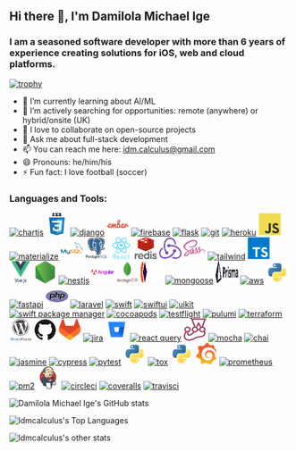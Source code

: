 ## Hi there 👋, I'm Damilola Michael Ige

### I am a seasoned software developer with more than 6 years of experience creating solutions for iOS, web and cloud platforms.

[![trophy](https://github-profile-trophy.vercel.app/?username=idmcalculus&theme=onedark)](https://github.com/ryo-ma/github-profile-trophy)

<!-- -  I’m currently working on ****** (soon to be revealed) -->
- 🌱 I’m currently learning about AI/ML
- 🔭 I’m actively searching for opportunities: remote (anywhere) or hybrid/onsite (UK)
- 👯 I love to collaborate on open-source projects
- 💬 Ask me about full-stack development
- 📫 You can reach me here: idm.calculus@gmail.com
- 😄 Pronouns: he/him/his
- ⚡ Fun fact: I love football (soccer)

### Languages and Tools:

<p align="left">
<a href="https://www.chartjs.org" target="_blank"><img src="https://www.chartjs.org/media/logo-title.svg" alt="chartjs" width="40" height="40"/></a>
<a href="https://www.w3schools.com/css/" target="_blank"><img src="https://raw.githubusercontent.com/devicons/devicon/master/icons/css3/css3-original-wordmark.svg" alt="css3" width="40" height="40"/></a>
<a href="https://www.djangoproject.com/" target="_blank"><img src="https://static.djangoproject.com/img/logos/django-logo-positive.svg" alt="django" width="40" height="40"/></a>
<a href="https://emberjs.com/" target="_blank"><img src="https://raw.githubusercontent.com/devicons/devicon/master/icons/ember/ember-original-wordmark.svg" alt="ember" width="40" height="40"/></a>
<a href="https://firebase.google.com/" target="_blank"><img src="https://www.vectorlogo.zone/logos/firebase/firebase-icon.svg" alt="firebase" width="40" height="40"/></a>
<a href="https://flask.palletsprojects.com/" target="_blank"><img src="https://flask.palletsprojects.com/en/stable/_static/flask-vertical.png" alt="flask" width="40" height="40"/></a>
<a href="https://git-scm.com/" target="_blank"><img src="https://www.vectorlogo.zone/logos/git-scm/git-scm-icon.svg" alt="git" width="40" height="40"/></a>
<a href="https://heroku.com" target="_blank"><img src="https://www.vectorlogo.zone/logos/heroku/heroku-icon.svg" alt="heroku" width="40" height="40"/></a>
<a href="https://developer.mozilla.org/en-US/docs/Web/JavaScript" target="_blank"><img src="https://raw.githubusercontent.com/devicons/devicon/master/icons/javascript/javascript-original.svg" alt="javascript" width="40" height="40"/></a>
<a href="https://materializecss.com/" target="_blank"><img src="https://raw.githubusercontent.com/prplx/svg-logos/5585531d45d294869c4eaab4d7cf2e9c167710a9/svg/materialize.svg" alt="materialize" width="40" height="40"/></a>
<a href="https://www.mysql.com/" target="_blank"><img src="https://raw.githubusercontent.com/devicons/devicon/master/icons/mysql/mysql-original-wordmark.svg" alt="mysql" width="40" height="40"/></a>
<a href="https://www.postgresql.org" target="_blank"><img src="https://raw.githubusercontent.com/devicons/devicon/master/icons/postgresql/postgresql-original-wordmark.svg" alt="postgresql" width="40" height="40"/></a>
<a href="https://reactjs.org/" target="_blank"><img src="https://raw.githubusercontent.com/devicons/devicon/master/icons/react/react-original-wordmark.svg" alt="react" width="40" height="40"/></a>
<a href="https://redis.io" target="_blank"><img src="https://raw.githubusercontent.com/devicons/devicon/master/icons/redis/redis-original-wordmark.svg" alt="redis" width="40" height="40"/></a>
<a href="https://redux.js.org" target="_blank"><img src="https://raw.githubusercontent.com/devicons/devicon/master/icons/redux/redux-original.svg" alt="redux" width="40" height="40"/></a>
<a href="https://sass-lang.com" target="_blank"><img src="https://raw.githubusercontent.com/devicons/devicon/master/icons/sass/sass-original.svg" alt="sass" width="40" height="40"/></a>
<a href="https://tailwindcss.com/" target="_blank"><img src="https://www.vectorlogo.zone/logos/tailwindcss/tailwindcss-icon.svg" alt="tailwind" width="40" height="40"/></a>
<a href="https://www.typescriptlang.org/" target="_blank"><img src="https://raw.githubusercontent.com/devicons/devicon/master/icons/typescript/typescript-original.svg" alt="typescript" width="40" height="40"/></a>
<a href="https://vuejs.org/" target="_blank"><img src="https://raw.githubusercontent.com/devicons/devicon/master/icons/vuejs/vuejs-original-wordmark.svg" alt="vuejs" width="40" height="40"/></a>
<a href="https://nodejs.org" target="_blank"><img src="https://raw.githubusercontent.com/devicons/devicon/master/icons/nodejs/nodejs-original.svg" alt="nodejs" width="40" height="40"/></a>
<a href="https://nestjs.com" target="_blank"><img src="https://docs.nestjs.com/assets/logo-small-gradient.svg" alt="nestjs" width="40" height="40"/></a>
<a href="https://angular.io" target="_blank"><img src="https://raw.githubusercontent.com/devicons/devicon/master/icons/angular/angular-original-wordmark.svg" alt="angular" width="40" height="40"/></a>
<a href="https://www.mongodb.com" target="_blank"><img src="https://raw.githubusercontent.com/devicons/devicon/master/icons/mongodb/mongodb-original-wordmark.svg" alt="mongodb" width="40" height="40"/></a>
<a href="https://typeorm.io" target="_blank"><img src="https://raw.githubusercontent.com/typeorm/typeorm/master/resources/typeorm-logo-colored-light.png" alt="typeorm" width="40" height="40"/></a>
<a href="https://mongoosejs.com" target="_blank"><img src="https://mongoosejs.com/docs/images/mongoose5_62x30_transparent.png" alt="mongoose" width="40" height="40"/></a>
<a href="https://www.prisma.io" target="_blank"><img src="https://raw.githubusercontent.com/prisma/presskit/main/Assets/Prisma-DarkLogo.svg" alt="prisma" width="40" height="40"/></a>
<a href="https://aws.amazon.com" target="_blank"><img src="https://banner2.cleanpng.com/20180817/eqe/5f57f9bfeb7fb5ccee9564fa00b5935f.webp" alt="aws" width="40" height="40"/></a>
<a href="https://www.python.org" target="_blank"><img src="https://raw.githubusercontent.com/devicons/devicon/master/icons/python/python-original.svg" alt="python" width="40" height="40"/></a>
<a href="https://fastapi.tiangolo.com" target="_blank"><img src="https://fastapi.tiangolo.com/img/logo-margin/logo-teal.svg" alt="fastapi" width="40" height="40"/></a>
<a href="https://www.php.net" target="_blank"><img src="https://raw.githubusercontent.com/devicons/devicon/master/icons/php/php-original.svg" alt="php" width="40" height="40"/></a>
<a href="https://laravel.com" target="_blank"><img src="https://laravel.com/img/logomark.min.svg" alt="laravel" width="40" height="40"/></a>
<a href="https://swift.org" target="_blank"><img src="https://swift.org/swift-logo.svg" alt="swift" width="40" height="40"/></a>
<a href="https://developer.apple.com/xcode/swiftui/" target="_blank"><img src="https://developer.apple.com/xcode/swiftui/img/swiftui-logo.svg" alt="swiftui" width="40" height="40"/></a>
<a href="https://developer.apple.com/reference/uikit" target="_blank"><img src="https://cdn.worldvectorlogo.com/logos/apple-1.svg" alt="uikit" width="40" height="40"/></a>
<a href="https://swift.org/package-manager/" target="_blank"><img src="https://swift.org/swift-logo.svg" alt="swift package manager" width="40" height="40"/></a>
<a href="https://cocoapods.org" target="_blank"><img src="https://cocoapods.org/images/logo.svg" alt="cocoapods" width="40" height="40"/></a>
<a href="https://developer.apple.com/testflight/" target="_blank"><img src="https://developer.apple.com/testflight/img/testflight-logo.svg" alt="testflight" width="40" height="40"/></a>
<a href="https://www.pulumi.com" target="_blank"><img src="https://www.pulumi.com/img/logo.svg" alt="pulumi" width="40" height="40"/></a>
<a href="https://www.terraform.io" target="_blank"><img src="https://www.terraform.io/img/logo.svg" alt="terraform" width="40" height="40"/></a>
<a href="https://wordpress.org" target="_blank"><img src="https://raw.githubusercontent.com/devicons/devicon/master/icons/wordpress/wordpress-original.svg" alt="wordpress" width="40" height="40"/></a>
<a href="https://github.com" target="_blank"><img src="https://raw.githubusercontent.com/devicons/devicon/master/icons/github/github-original.svg" alt="github" width="40" height="40"/></a>
<a href="https://gitlab.com" target="_blank"><img src="https://raw.githubusercontent.com/devicons/devicon/master/icons/gitlab/gitlab-original.svg" alt="gitlab" width="40" height="40"/></a>
<a href="https://www.atlassian.com/software/jira" target="_blank"><img src="https://www.atlassian.com/dam/jcr:9a5e22e5-5e22-4f5e-225e-5e224f5e225e/jira-logo.svg" alt="jira" width="40" height="40"/></a>
<a href="https://bitbucket.org" target="_blank"><img src="https://raw.githubusercontent.com/devicons/devicon/master/icons/bitbucket/bitbucket-original.svg" alt="bitbucket" width="40" height="40"/></a>
<a href="https://tanstack.com/query" target="_blank"><img src="https://tanstack.com/img/react-query-logo.svg" alt="react query" width="40" height="40"/></a>
<a href="https://jestjs.io" target="_blank"><img src="https://raw.githubusercontent.com/devicons/devicon/master/icons/jest/jest-plain.svg" alt="jest" width="40" height="40"/></a>
<a href="https://mochajs.org" target="_blank"><img src="https://mochajs.org/img/logo.svg" alt="mocha" width="40" height="40"/></a>
<a href="https://www.chaijs.com" target="_blank"><img src="https://www.chaijs.com/img/chai-logo.svg" alt="chai" width="40" height="40"/></a>
<a href="https://jasmine.github.io" target="_blank"><img src="https://jasmine.github.io/img/jasmine-logo.svg" alt="jasmine" width="40" height="40"/></a>
<a href="https://www.cypress.io" target="_blank"><img src="https://raw.githubusercontent.com/devicons/devicon/master/icons/cypress/cypress-original.svg" alt="cypress" width="40" height="40"/></a>
<a href="https://docs.pytest.org" target="_blank"><img src="https://docs.pytest.org/en/stable/_static/pytest.svg" alt="pytest" width="40" height="40"/></a>
<a href="https://www.voidspace.org.uk/pymock/" target="_blank"><img src="https://raw.githubusercontent.com/devicons/devicon/master/icons/python/python-original.svg" alt="pymock" width="40" height="40"/></a>
<a href="https://tox.wiki/en/stable/" target="_blank"><img src="https://tox.wiki/_static/tox-logo.svg" alt="tox" width="40" height="40"/></a>
<a href="https://docs.python.org/3/library/unittest.html" target="_blank"><img src="https://raw.githubusercontent.com/devicons/devicon/master/icons/python/python-original.svg" alt="unittest" width="40" height="40"/></a>
<a href="https://www.grafana.com" target="_blank"><img src="https://raw.githubusercontent.com/devicons/devicon/master/icons/grafana/grafana-original.svg" alt="grafana" width="40" height="40"/></a>
<a href="https://prometheus.io" target="_blank"><img src="https://prometheus.io/img/logo.svg" alt="prometheus" width="40" height="40"/></a>
<a href="https://pm2.io" target="_blank"><img src="https://pm2.io/img/pm2-logo.svg" alt="pm2" width="40" height="40"/></a>
<a href="https://www.jenkins.io" target="_blank"><img src="https://raw.githubusercontent.com/devicons/devicon/master/icons/jenkins/jenkins-original.svg" alt="jenkins" width="40" height="40"/></a>
<a href="https://circleci.com" target="_blank"><img src="https://circleci.com/img/logo.svg" alt="circleci" width="40" height="40"/></a>
<a href="https://coveralls.io" target="_blank"><img src="https://coveralls.io/img/coveralls-logo.svg" alt="coveralls" width="40" height="40"/></a>
<a href="https://www.travis-ci.com" target="_blank"><img src="https://www.travis-ci.com/img/logo.svg" alt="travisci" width="40" height="40"/></a>
</p>

![Damilola Michael Ige's GitHub stats](https://github-readme-stats.vercel.app/api?username=idmcalculus&show_icons=true&theme=radical)

![Idmcalculus's Top Languages](https://github-readme-stats.vercel.app/api/top-langs?username=idmcalculus&show_icons=true&locale=en&layout=compact)

![Idmcalculus's other stats](https://github-readme-streak-stats.herokuapp.com/?user=idmcalculus)
